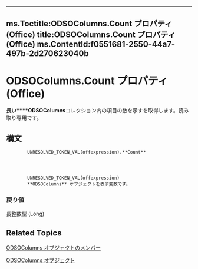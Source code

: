 

---
ms.Toctitle:ODSOColumns.Count プロパティ (Office)
title:ODSOColumns.Count プロパティ (Office)
ms.ContentId:f0551681-2550-44a7-497b-2d270623040b
---
# ODSOColumns.Count プロパティ (Office)




**長い****ODSOColumns**コレクション内の項目の数を示すを取得します。読み取り専用です。

## 構文

            UNRESOLVED_TOKEN_VAL(offexpression).**Count**




            UNRESOLVED_TOKEN_VAL(offexpression)
            **ODSOColumns** オブジェクトを表す変数です。

### 戻り値
長整数型 (Long)





## Related Topics

[ODSOColumns オブジェクトのメンバー](acb82ad1-eef7-2b24-38f6-9dbc22228ee5.md)

[ODSOColumns オブジェクト](eaac6cd2-45ff-72ea-c9c9-a22f24214756.md)




